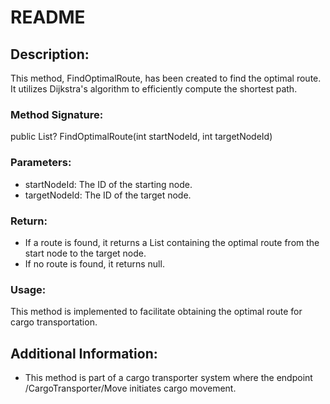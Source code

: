 # README

## Description:
This method, FindOptimalRoute, has been created to find the optimal route. It utilizes Dijkstra's algorithm to efficiently compute the shortest path.

### Method Signature:
public List<int>? FindOptimalRoute(int startNodeId, int targetNodeId)

### Parameters:
- startNodeId: The ID of the starting node.
- targetNodeId: The ID of the target node.

### Return:
- If a route is found, it returns a List<int> containing the optimal route from the start node to the target node.
- If no route is found, it returns null.

### Usage:
This method is implemented to facilitate obtaining the optimal route for cargo transportation.


## Additional Information:
- This method is part of a cargo transporter system where the endpoint /CargoTransporter/Move initiates cargo movement.
